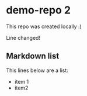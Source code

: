# demo-repo 2

This repo was created locally :)

Line changed!

## Markdown list

This lines below are a list:
* item 1
* item2
